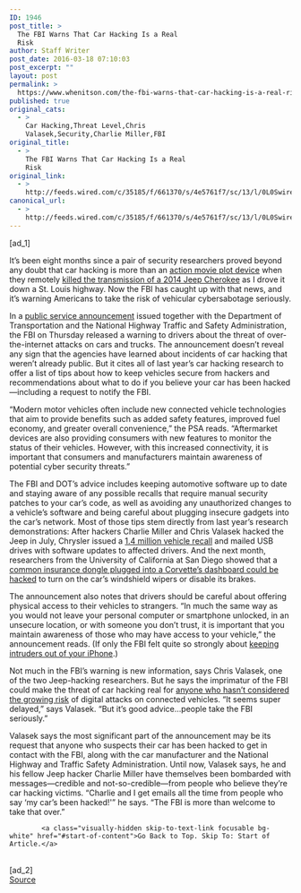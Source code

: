 ```yaml
---
ID: 1946
post_title: >
  The FBI Warns That Car Hacking Is a Real
  Risk
author: Staff Writer
post_date: 2016-03-18 07:10:03
post_excerpt: ""
layout: post
permalink: >
  https://www.whenitson.com/the-fbi-warns-that-car-hacking-is-a-real-risk/
published: true
original_cats:
  - >
    Car Hacking,Threat Level,Chris
    Valasek,Security,Charlie Miller,FBI
original_title:
  - >
    The FBI Warns That Car Hacking Is a Real
    Risk
original_link:
  - >
    http://feeds.wired.com/c/35185/f/661370/s/4e5761f7/sc/13/l/0L0Swired0N0C20A160C0A30Cfbi0Ewarns0Ecar0Ehacking0Ereal0Erisk0C/story01.htm
canonical_url:
  - >
    http://feeds.wired.com/c/35185/f/661370/s/4e5761f7/sc/13/l/0L0Swired0N0C20A160C0A30Cfbi0Ewarns0Ecar0Ehacking0Ereal0Erisk0C/story01.htm
---
```

 [ad_1]
<br><div id=""><p>It’s been eight months since a pair of security researchers proved beyond any doubt that car hacking is more than an <a href="https://www.youtube.com/watch?v=_HclL2Duz1s" target="_blank">action movie plot device</a> when they remotely <a href="http://www.wired.com/2015/07/hackers-remotely-kill-jeep-highway/" target="_blank">killed the transmission of a 2014 Jeep Cherokee</a> as I drove it down a St. Louis highway. Now the FBI has caught up with that news, and it’s warning Americans to take the risk of vehicular cybersabotage seriously.</p>
<p>In a <a href="http://www.ic3.gov/media/2016/160317.aspx" target="_blank">public service announcement</a> issued together with the Department of Transportation and the National Highway Traffic and Safety Administration, the FBI on Thursday released a warning to drivers about the threat of over-the-internet attacks on cars and trucks. The announcement doesn’t reveal any sign that the agencies have learned about incidents of car hacking that weren’t already public. But it cites all of last year’s car hacking research to offer a list of tips about how to keep vehicles secure from hackers and recommendations about what to do if you believe your car has been hacked—including a request to notify the FBI.</p>
<p>“Modern motor vehicles often include new connected vehicle technologies that aim to provide benefits such as added safety features, improved fuel economy, and greater overall convenience,” the PSA reads. “Aftermarket devices are also providing consumers with new features to monitor the status of their vehicles. However, with this increased connectivity, it is important that consumers and manufacturers maintain awareness of potential cyber security threats.”</p>
<p>The FBI and DOT’s advice includes keeping automotive software up to date and staying aware of any possible recalls that require manual security patches to your car’s code, as well as avoiding any unauthorized changes to a vehicle’s software and being careful about plugging insecure gadgets into the car’s network. Most of those tips stem directly from last year’s research demonstrations: After hackers Charlie Miller and Chris Valasek hacked the Jeep in July, Chrysler issued a <a href="http://www.wired.com/2015/07/jeep-hack-chrysler-recalls-1-4m-vehicles-bug-fix/" target="_blank">1.4 million vehicle recall</a> and mailed USB drives with software updates to affected drivers. And the next month, researchers from the University of California at San Diego showed that a <a href="http://www.wired.com/2015/08/hackers-cut-corvettes-brakes-via-common-car-gadget/" target="_blank">common insurance dongle plugged into a Corvette’s dashboard could be hacked</a> to turn on the car’s windshield wipers or disable its brakes.</p>
<p>The announcement also notes that drivers should be careful about offering physical access to their vehicles to strangers. “In much the same way as you would not leave your personal computer or smartphone unlocked, in an unsecure location, or with someone you don’t trust, it is important that you maintain awareness of those who may have access to your vehicle,” the announcement reads. (If only the FBI felt quite so strongly about <a href="http://www.wired.com/?s=apple+fbi" target="_blank">keeping intruders out of your iPhone</a>.)</p>
<p>Not much in the FBI’s warning is new information, says Chris Valasek, one of the two Jeep-hacking researchers. But he says the imprimatur of the FBI could make the threat of car hacking real for <a href="http://www.wired.com/2016/03/survey-finds-one-4-americans-remembers-jeep-hack/">anyone who hasn’t considered the growing risk</a> of digital attacks on connected vehicles. “It seems super delayed,” says Valasek. “But it’s good advice…people take the FBI seriously.”</p>
<p>Valasek says the most significant part of the announcement may be its request that anyone who suspects their car has been hacked to get in contact with the FBI, along with the car manufacturer and the National Highway and Traffic Safety Administration. Until now, Valasek says, he and his fellow Jeep hacker Charlie Miller have themselves been bombarded with messages—credible and not-so-credible—from people who believe they’re car hacking victims. “Charlie and I get emails all the time from people who say ‘my car’s been hacked!'” he says. “The FBI is more than welcome to take that over.”</p>

			<a class="visually-hidden skip-to-text-link focusable bg-white" href="#start-of-content">Go Back to Top. Skip To: Start of Article.</a>

			
</div>
<br>[ad_2]
<br><a href="http://feeds.wired.com/c/35185/f/661370/s/4e5761f7/sc/13/l/0L0Swired0N0C20A160C0A30Cfbi0Ewarns0Ecar0Ehacking0Ereal0Erisk0C/story01.htm">Source </a>